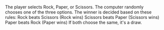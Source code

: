 The player selects Rock, Paper, or Scissors.
The computer randomly chooses one of the three options.
The winner is decided based on these rules:
Rock beats Scissors (Rock wins)
Scissors beats Paper (Scissors wins)
Paper beats Rock (Paper wins)
If both choose the same, it's a draw.
